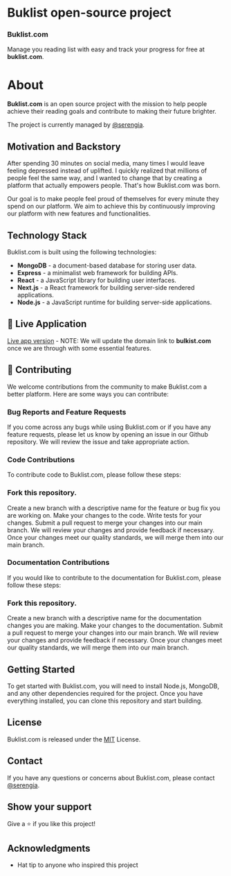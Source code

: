 # Buklist open-source project

### Buklist.com
Manage you reading list with easy and track your progress for free at **buklist.com**.

# About
**Buklist.com** is an open source project with the mission to help people achieve their reading goals and contribute to making their future brighter. 

The project is currently managed by [@serengia](https://github.com/serengia).

## Motivation and Backstory
After spending 30 minutes on social media, many times I would leave feeling depressed instead of uplifted. I quickly realized that millions of people feel the same way, and I wanted to change that by creating a platform that actually empowers people. That's how Buklist.com was born.

Our goal is to make people feel proud of themselves for every minute they spend on our platform. We aim to achieve this by continuously improving our platform with new features and functionalities.

## Technology Stack
Buklist.com is built using the following technologies:

- **MongoDB** - a document-based database for storing user data.
- **Express** - a minimalist web framework for building APIs.
- **React** - a JavaScript library for building user interfaces.
- **Next.js** - a React framework for building server-side rendered applications.
- **Node.js** - a JavaScript runtime for building server-side applications.

## 🚀 Live Application

[Live app version](https://buklist-open-source-project.vercel.app/) - NOTE: We will update the domain link to **bulkist.com** once we are through with some essential features.


## 🤝 Contributing
We welcome contributions from the community to make Buklist.com a better platform. Here are some ways you can contribute:

### Bug Reports and Feature Requests
If you come across any bugs while using Buklist.com or if you have any feature requests, please let us know by opening an issue in our Github repository. We will review the issue and take appropriate action.

### Code Contributions
To contribute code to Buklist.com, please follow these steps:

### Fork this repository.
Create a new branch with a descriptive name for the feature or bug fix you are working on.
Make your changes to the code.
Write tests for your changes.
Submit a pull request to merge your changes into our main branch.
We will review your changes and provide feedback if necessary. Once your changes meet our quality standards, we will merge them into our main branch.

### Documentation Contributions
If you would like to contribute to the documentation for Buklist.com, please follow these steps:

### Fork this repository.
Create a new branch with a descriptive name for the documentation changes you are making.
Make your changes to the documentation.
Submit a pull request to merge your changes into our main branch.
We will review your changes and provide feedback if necessary. Once your changes meet our quality standards, we will merge them into our main branch.

## Getting Started
To get started with Buklist.com, you will need to install Node.js, MongoDB, and any other dependencies required for the project. Once you have everything installed, you can clone this repository and start building.


## License
Buklist.com is released under the [MIT](./MIT.md) License.

## Contact
If you have any questions or concerns about Buklist.com, please contact [@serengia](https://github.com/serengia).

## Show your support

Give a ⭐️ if you like this project!

## Acknowledgments

- Hat tip to anyone who inspired this project


